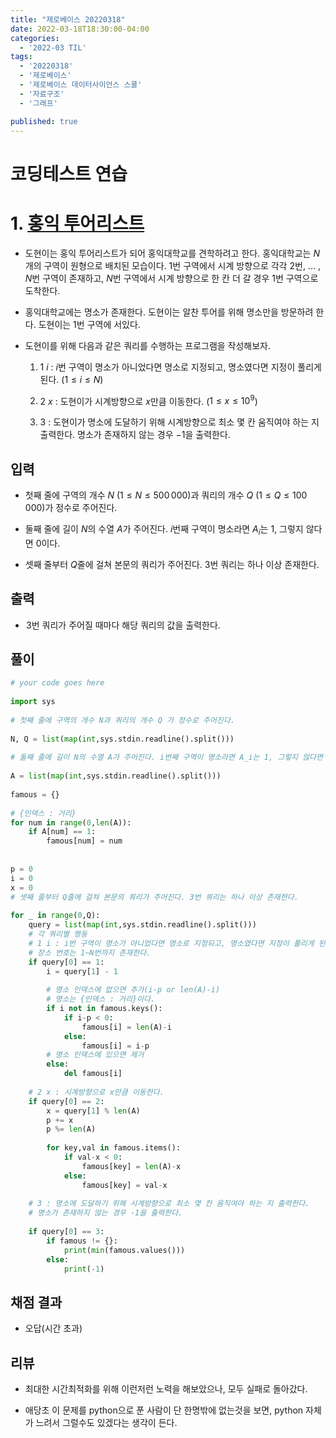 ```yaml
---
title: "제로베이스 20220318"
date: 2022-03-18T18:30:00-04:00
categories:
  - '2022-03 TIL'
tags:
  - '20220318'
  - '제로베이스'
  - '제로베이스 데이터사이언스 스쿨'
  - '자료구조'
  - '그래프'

published: true
---
```


# 코딩테스트 연습

# 1. [홍익 투어리스트](https://www.acmicpc.net/problem/23326)

* 도현이는 홍익 투어리스트가 되어 홍익대학교를 견학하려고 한다. 홍익대학교는 $N$개의 구역이 원형으로 배치된 모습이다. $1$번 구역에서 시계 방향으로 각각 $2$번, ... , $N$번 구역이 존재하고, $N$번 구역에서 시계 방향으로 한 칸 더 갈 경우 $1$번 구역으로 도착한다. 

* 홍익대학교에는 명소가 존재한다. 도현이는 알찬 투어를 위해 명소만을 방문하려 한다. 도현이는 $1$번 구역에 서있다.

* 도현이를 위해 다음과 같은 쿼리를 수행하는 프로그램을 작성해보자.

	1. $1$ $i$ : $i$번 구역이 명소가 아니었다면 명소로 지정되고, 명소였다면 지정이 풀리게 된다. ($1 \leq i \leq N$)  

	2. $2$ $x$ : 도현이가 시계방향으로 $x$만큼 이동한다. ($1 \leq x \leq 10^9$)  

	3. $3$ : 도현이가 명소에 도달하기 위해 시계방향으로 최소 몇 칸 움직여야 하는 지 출력한다. 명소가 존재하지 않는 경우 $-1$을 출력한다.

## 입력

* 첫째 줄에 구역의 개수 $N$ ($1 \leq N \leq 500\,000$)과 쿼리의 개수 $Q$ ($1 \leq Q \leq 100\,000$)가 정수로 주어진다.

* 둘째 줄에 길이 $N$의 수열 $A$가 주어진다. $i$번째 구역이 명소라면 $A_i$는 $1$, 그렇지 않다면 $0$이다.

* 셋째 줄부터 $Q$줄에 걸쳐 본문의 쿼리가 주어진다. $3$번 쿼리는 하나 이상 존재한다.

## 출력

*  $3$번 쿼리가 주어질 때마다 해당 쿼리의 값을 출력한다.

## 풀이

```py
# your code goes here
 
import sys
 
# 첫째 줄에 구역의 개수 N과 쿼리의 개수 Q 가 정수로 주어진다.
 
N, Q = list(map(int,sys.stdin.readline().split()))
 
# 둘째 줄에 길이 N의 수열 A가 주어진다. i번째 구역이 명소라면 A_i는 1, 그렇지 않다면 0이다.
 
A = list(map(int,sys.stdin.readline().split()))
 
famous = {}
 
# {인덱스 : 거리}
for num in range(0,len(A)):
	if A[num] == 1:
		famous[num] = num
 
 
p = 0
i = 0
x = 0
# 셋째 줄부터 Q줄에 걸쳐 본문의 쿼리가 주어진다. 3번 쿼리는 하나 이상 존재한다.
 
for _ in range(0,Q):
	query = list(map(int,sys.stdin.readline().split()))
	# 각 쿼리별 행동
	# 1 i : i번 구역이 명소가 아니었다면 명소로 지정되고, 명소였다면 지정이 풀리게 된다.
	# 장소 번호는 1~N번까지 존재한다.
	if query[0] == 1:
		i = query[1] - 1
 
		# 명소 인덱스에 없으면 추가(i-p or len(A)-i)
		# 명소는 {인덱스 : 거리}이다.
		if i not in famous.keys():
			if i-p < 0:
				famous[i] = len(A)-i
			else:
				famous[i] = i-p
		# 명소 인덱스에 있으면 제거
		else:
			del famous[i]
 
	# 2 x : 시계방향으로 x만큼 이동한다.
	if query[0] == 2:
		x = query[1] % len(A)
		p += x
		p %= len(A)
 
		for key,val in famous.items():
			if val-x < 0:
				famous[key] = len(A)-x
			else:
				famous[key] = val-x
 
	# 3 : 명소에 도달하기 위해 시계방향으로 최소 몇 칸 움직여야 하는 지 출력한다.
	# 명소가 존재하지 않는 경우 -1을 출력한다.
 
	if query[0] == 3:
		if famous != {}:
			print(min(famous.values()))
		else:
			print(-1)

```

## 채점 결과

* 오답(시간 초과)

## 리뷰

* 최대한 시간최적화를 위해 이런저런 노력을 해보았으나, 모두 실패로 돌아갔다.

* 애당초 이 문제를 python으로 푼 사람이 단 한명밖에 없는것을 보면, python 자체가 느려서 그럴수도 있겠다는 생각이 든다.





